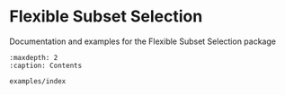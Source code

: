 # Flexible Subset Selection

Documentation and examples for the Flexible Subset Selection package

```{toctree}
:maxdepth: 2
:caption: Contents

examples/index
```
